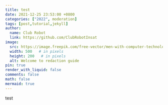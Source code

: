 ```yaml
---
title: test
date: 2021-12-25 23:53:00 +0800
categories: ["2022", moderation]
tags: [post,tutorial,jekyll]
author:
  name: Club Robot
  link: https://github.com/ClubRobotInsat
image:
  src: https://image.freepik.com/free-vector/men-with-computer-technology-documents-strategy_24877-53513.jpg
  width: 500   # in pixels
  height: 200   # in pixels
  alt: Welcome to redaction guide
pin: true
render_with_liquid: false
comments: false
math: false
mermaid: true
---
```

test